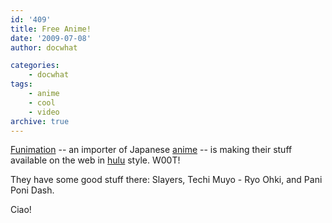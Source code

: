 ```yaml
---
id: '409'
title: Free Anime!
date: '2009-07-08'
author: docwhat

categories:
    - docwhat
tags:
    - anime
    - cool
    - video
archive: true
---
```


[Funimation](https://www.funimation.com) -- an importer of Japanese
[anime](http://en.wikipedia.org/wiki/Anime) -- is making their stuff available
on the web in [hulu](http://hulu.com/) style. W00T!

They have some good stuff there: Slayers, Techi Muyo - Ryo Ohki, and Pani Poni
Dash.

Ciao!
